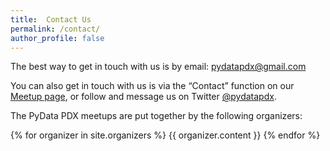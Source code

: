 ```yaml
---
title:  Contact Us
permalink: /contact/
author_profile: false
---
```


The best way to get in touch with us is by email: [pydatapdx@gmail.com](mailto:pydatapdx@gmail.com)

You can also get in touch with us is via the “Contact” function on our [Meetup page](https://www.meetup.com/PyData-PDX/), or follow and message us on Twitter [@pydatapdx](https://twitter.com/pydatapdx).

The PyData PDX meetups are put together by the following organizers:

{% for organizer in site.organizers %}
{{ organizer.content }}
{% endfor %}